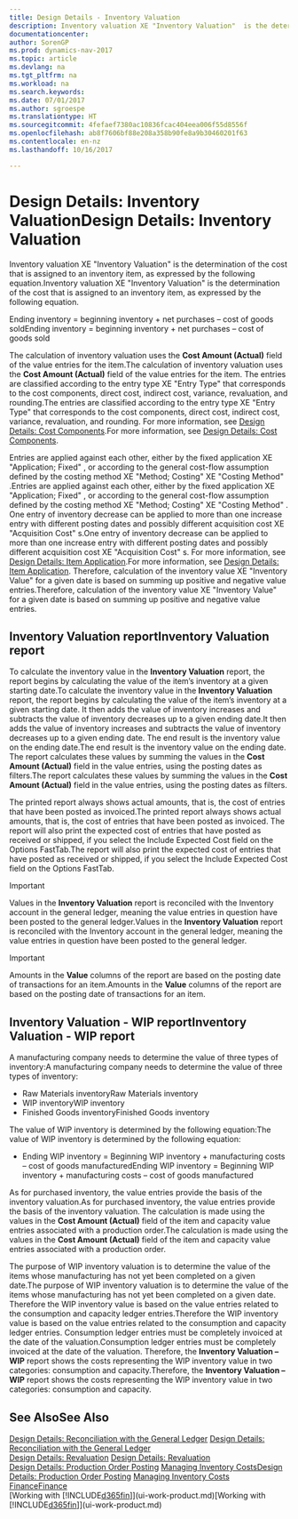 ```yaml
---
title: Design Details - Inventory Valuation
description: Inventory valuation XE "Inventory Valuation"  is the determination of the cost that is assigned to an inventory item, as expressed by the following equation.
documentationcenter: 
author: SorenGP
ms.prod: dynamics-nav-2017
ms.topic: article
ms.devlang: na
ms.tgt_pltfrm: na
ms.workload: na
ms.search.keywords: 
ms.date: 07/01/2017
ms.author: sgroespe
ms.translationtype: HT
ms.sourcegitcommit: 4fefaef7380ac10836fcac404eea006f55d8556f
ms.openlocfilehash: ab8f7606bf88e208a358b90fe8a9b30460201f63
ms.contentlocale: en-nz
ms.lasthandoff: 10/16/2017

---
```

# <a name="design-details-inventory-valuation"></a><span data-ttu-id="44c2d-103">Design Details: Inventory Valuation</span><span class="sxs-lookup"><span data-stu-id="44c2d-103">Design Details: Inventory Valuation</span></span>
<span data-ttu-id="44c2d-104">Inventory valuation XE "Inventory Valuation"  is the determination of the cost that is assigned to an inventory item, as expressed by the following equation.</span><span class="sxs-lookup"><span data-stu-id="44c2d-104">Inventory valuation XE "Inventory Valuation"  is the determination of the cost that is assigned to an inventory item, as expressed by the following equation.</span></span>  

<span data-ttu-id="44c2d-105">Ending inventory = beginning inventory + net purchases – cost of goods sold</span><span class="sxs-lookup"><span data-stu-id="44c2d-105">Ending inventory = beginning inventory + net purchases – cost of goods sold</span></span>  

<span data-ttu-id="44c2d-106">The calculation of inventory valuation uses the **Cost Amount (Actual)** field of the value entries for the item.</span><span class="sxs-lookup"><span data-stu-id="44c2d-106">The calculation of inventory valuation uses the **Cost Amount (Actual)** field of the value entries for the item.</span></span> <span data-ttu-id="44c2d-107">The entries are classified according to the entry type XE "Entry Type"  that corresponds to the cost components, direct cost, indirect cost, variance, revaluation, and rounding.</span><span class="sxs-lookup"><span data-stu-id="44c2d-107">The entries are classified according to the entry type XE "Entry Type"  that corresponds to the cost components, direct cost, indirect cost, variance, revaluation, and rounding.</span></span> <span data-ttu-id="44c2d-108">For more information, see [Design Details: Cost Components](design-details-cost-components.md).</span><span class="sxs-lookup"><span data-stu-id="44c2d-108">For more information, see [Design Details: Cost Components](design-details-cost-components.md).</span></span>  

<span data-ttu-id="44c2d-109">Entries are applied against each other, either by the fixed application XE "Application; Fixed" , or according to the general cost-flow assumption defined by the costing method XE "Method; Costing"  XE "Costing Method" .</span><span class="sxs-lookup"><span data-stu-id="44c2d-109">Entries are applied against each other, either by the fixed application XE "Application; Fixed" , or according to the general cost-flow assumption defined by the costing method XE "Method; Costing"  XE "Costing Method" .</span></span> <span data-ttu-id="44c2d-110">One entry of inventory decrease can be applied to more than one increase entry with different posting dates and possibly different acquisition cost XE "Acquisition Cost" s.</span><span class="sxs-lookup"><span data-stu-id="44c2d-110">One entry of inventory decrease can be applied to more than one increase entry with different posting dates and possibly different acquisition cost XE "Acquisition Cost" s.</span></span> <span data-ttu-id="44c2d-111">For more information, see [Design Details: Item Application](design-details-item-application.md).</span><span class="sxs-lookup"><span data-stu-id="44c2d-111">For more information, see [Design Details: Item Application](design-details-item-application.md).</span></span> <span data-ttu-id="44c2d-112">Therefore, calculation of the inventory value XE "Inventory Value"  for a given date is based on summing up positive and negative value entries.</span><span class="sxs-lookup"><span data-stu-id="44c2d-112">Therefore, calculation of the inventory value XE "Inventory Value"  for a given date is based on summing up positive and negative value entries.</span></span>  

## <a name="inventory-valuation-report"></a><span data-ttu-id="44c2d-113">Inventory Valuation report</span><span class="sxs-lookup"><span data-stu-id="44c2d-113">Inventory Valuation report</span></span>  
<span data-ttu-id="44c2d-114">To calculate the inventory value in the **Inventory Valuation** report, the report begins by calculating the value of the item’s inventory at a given starting date.</span><span class="sxs-lookup"><span data-stu-id="44c2d-114">To calculate the inventory value in the **Inventory Valuation** report, the report begins by calculating the value of the item’s inventory at a given starting date.</span></span> <span data-ttu-id="44c2d-115">It then adds the value of inventory increases and subtracts the value of inventory decreases up to a given ending date.</span><span class="sxs-lookup"><span data-stu-id="44c2d-115">It then adds the value of inventory increases and subtracts the value of inventory decreases up to a given ending date.</span></span> <span data-ttu-id="44c2d-116">The end result is the inventory value on the ending date.</span><span class="sxs-lookup"><span data-stu-id="44c2d-116">The end result is the inventory value on the ending date.</span></span> <span data-ttu-id="44c2d-117">The report calculates these values by summing the values in the **Cost Amount (Actual)** field in the value entries, using the posting dates as filters.</span><span class="sxs-lookup"><span data-stu-id="44c2d-117">The report calculates these values by summing the values in the **Cost Amount (Actual)** field in the value entries, using the posting dates as filters.</span></span>  

<span data-ttu-id="44c2d-118">The printed report always shows actual amounts, that is, the cost of entries that have been posted as invoiced.</span><span class="sxs-lookup"><span data-stu-id="44c2d-118">The printed report always shows actual amounts, that is, the cost of entries that have been posted as invoiced.</span></span> <span data-ttu-id="44c2d-119">The report will also print the expected cost of entries that have posted as received or shipped, if you select the Include Expected Cost field on the Options FastTab.</span><span class="sxs-lookup"><span data-stu-id="44c2d-119">The report will also print the expected cost of entries that have posted as received or shipped, if you select the Include Expected Cost field on the Options FastTab.</span></span>  

> [!IMPORTANT]  
>  <span data-ttu-id="44c2d-120">Values in the **Inventory Valuation** report is reconciled with the Inventory account in the general ledger, meaning the value entries in question have been posted to the general ledger.</span><span class="sxs-lookup"><span data-stu-id="44c2d-120">Values in the **Inventory Valuation** report is reconciled with the Inventory account in the general ledger, meaning the value entries in question have been posted to the general ledger.</span></span>  

> [!IMPORTANT]  
>  <span data-ttu-id="44c2d-121">Amounts in the **Value** columns of the report are based on the posting date of transactions for an item.</span><span class="sxs-lookup"><span data-stu-id="44c2d-121">Amounts in the **Value** columns of the report are based on the posting date of transactions for an item.</span></span>  

## <a name="inventory-valuation---wip-report"></a><span data-ttu-id="44c2d-122">Inventory Valuation - WIP report</span><span class="sxs-lookup"><span data-stu-id="44c2d-122">Inventory Valuation - WIP report</span></span>  
<span data-ttu-id="44c2d-123">A manufacturing company needs to determine the value of three types of inventory:</span><span class="sxs-lookup"><span data-stu-id="44c2d-123">A manufacturing company needs to determine the value of three types of inventory:</span></span>  

* <span data-ttu-id="44c2d-124">Raw Materials inventory</span><span class="sxs-lookup"><span data-stu-id="44c2d-124">Raw Materials inventory</span></span>  
* <span data-ttu-id="44c2d-125">WIP inventory</span><span class="sxs-lookup"><span data-stu-id="44c2d-125">WIP inventory</span></span>  
* <span data-ttu-id="44c2d-126">Finished Goods inventory</span><span class="sxs-lookup"><span data-stu-id="44c2d-126">Finished Goods inventory</span></span>  

<span data-ttu-id="44c2d-127">The value of WIP inventory is determined by the following equation:</span><span class="sxs-lookup"><span data-stu-id="44c2d-127">The value of WIP inventory is determined by the following equation:</span></span>  

* <span data-ttu-id="44c2d-128">Ending WIP inventory = Beginning WIP inventory + manufacturing costs – cost of goods manufactured</span><span class="sxs-lookup"><span data-stu-id="44c2d-128">Ending WIP inventory = Beginning WIP inventory + manufacturing costs – cost of goods manufactured</span></span>  

<span data-ttu-id="44c2d-129">As for purchased inventory, the value entries provide the basis of the inventory valuation.</span><span class="sxs-lookup"><span data-stu-id="44c2d-129">As for purchased inventory, the value entries provide the basis of the inventory valuation.</span></span> <span data-ttu-id="44c2d-130">The calculation is made using the values in the **Cost Amount (Actual)** field of the item and capacity value entries associated with a production order.</span><span class="sxs-lookup"><span data-stu-id="44c2d-130">The calculation is made using the values in the **Cost Amount (Actual)** field of the item and capacity value entries associated with a production order.</span></span>  

<span data-ttu-id="44c2d-131">The purpose of WIP inventory valuation is to determine the value of the items whose manufacturing has not yet been completed on a given date.</span><span class="sxs-lookup"><span data-stu-id="44c2d-131">The purpose of WIP inventory valuation is to determine the value of the items whose manufacturing has not yet been completed on a given date.</span></span> <span data-ttu-id="44c2d-132">Therefore the WIP inventory value is based on the value entries related to the consumption and capacity ledger entries.</span><span class="sxs-lookup"><span data-stu-id="44c2d-132">Therefore the WIP inventory value is based on the value entries related to the consumption and capacity ledger entries.</span></span> <span data-ttu-id="44c2d-133">Consumption ledger entries must be completely invoiced at the date of the valuation.</span><span class="sxs-lookup"><span data-stu-id="44c2d-133">Consumption ledger entries must be completely invoiced at the date of the valuation.</span></span> <span data-ttu-id="44c2d-134">Therefore, the **Inventory Valuation – WIP** report shows the costs representing the WIP inventory value in two categories: consumption and capacity.</span><span class="sxs-lookup"><span data-stu-id="44c2d-134">Therefore, the **Inventory Valuation – WIP** report shows the costs representing the WIP inventory value in two categories: consumption and capacity.</span></span>  

## <a name="see-also"></a><span data-ttu-id="44c2d-135">See Also</span><span class="sxs-lookup"><span data-stu-id="44c2d-135">See Also</span></span>  
<span data-ttu-id="44c2d-136">[Design Details: Reconciliation with the General Ledger](design-details-reconciliation-with-the-general-ledger.md) </span><span class="sxs-lookup"><span data-stu-id="44c2d-136">[Design Details: Reconciliation with the General Ledger](design-details-reconciliation-with-the-general-ledger.md) </span></span>  
<span data-ttu-id="44c2d-137">[Design Details: Revaluation](design-details-revaluation.md) </span><span class="sxs-lookup"><span data-stu-id="44c2d-137">[Design Details: Revaluation](design-details-revaluation.md) </span></span>  
<span data-ttu-id="44c2d-138">[Design Details: Production Order Posting](design-details-production-order-posting.md)
[Managing Inventory Costs](finance-manage-inventory-costs.md)</span><span class="sxs-lookup"><span data-stu-id="44c2d-138">[Design Details: Production Order Posting](design-details-production-order-posting.md)
[Managing Inventory Costs](finance-manage-inventory-costs.md)</span></span>  
[<span data-ttu-id="44c2d-139">Finance</span><span class="sxs-lookup"><span data-stu-id="44c2d-139">Finance</span></span>](finance.md)  
<span data-ttu-id="44c2d-140">[Working with [!INCLUDE[d365fin](includes/d365fin_md.md)]](ui-work-product.md)</span><span class="sxs-lookup"><span data-stu-id="44c2d-140">[Working with [!INCLUDE[d365fin](includes/d365fin_md.md)]](ui-work-product.md)</span></span>

